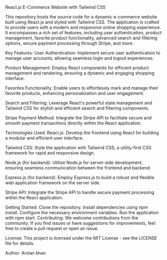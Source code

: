React.js E-Commerce Website with Tailwind CSS

This repository hosts the source code for a dynamic e-commerce website built using React.js and styled with Tailwind CSS. The application is crafted to provide users with a modern and responsive online shopping experience. It encompasses a rich set of features, including user authentication, product management, favorite product functionality, advanced search and filtering options, secure payment processing through Stripe, and more.

Key Features:
User Authentication: Implement secure user authentication to manage user accounts, allowing seamless login and logout experiences.

Product Management: Employ React components for efficient product management and rendering, ensuring a dynamic and engaging shopping interface.

Favorites Functionality: Enable users to effortlessly mark and manage their favorite products, enhancing personalization and user engagement.

Search and Filtering: Leverage React's powerful state management and Tailwind CSS for stylish and efficient search and filtering components.

Stripe Payment Method: Integrate the Stripe API to facilitate secure and smooth payment transactions directly within the React application.

Technologies Used:
React.js: Develop the frontend using React for building a modular and efficient user interface.

Tailwind CSS: Style the application with Tailwind CSS, a utility-first CSS framework for rapid and responsive design.

Node.js (for backend): Utilize Node.js for server-side development, ensuring seamless communication between the frontend and backend.

Express.js (for backend): Employ Express.js to build a robust and flexible web application framework on the server side.

Stripe API: Integrate the Stripe API to handle secure payment processing within the React application.

Getting Started:
Clone the repository.
Install dependencies using npm install.
Configure the necessary environment variables.
Run the application with npm start.
Contributing:
We welcome contributions from the community. If you find issues or have suggestions for improvements, feel free to create a pull request or open an issue.

License:
This project is licensed under the MIT License - see the LICENSE file for details.

Author:
Arslan khan
